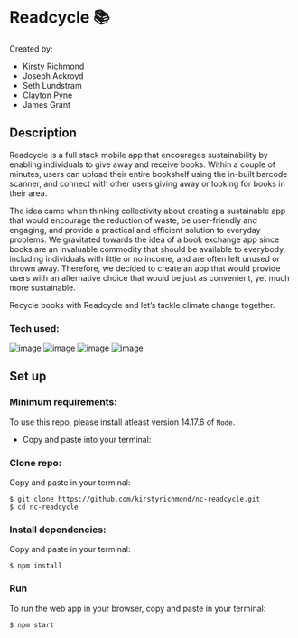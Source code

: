 # Readcycle :books:

Created by:

- Kirsty Richmond
- Joseph Ackroyd
- Seth Lundstram
- Clayton Pyne
- James Grant

## Description

Readcycle is a full stack mobile app that encourages sustainability by enabling individuals to give away and receive books. Within a couple of minutes, users can upload their entire bookshelf using the in-built barcode scanner, and connect with other users giving away or looking for books in their area.

The idea came when thinking collectivity about creating a sustainable app that would encourage the reduction of waste, be user-friendly and engaging, and provide a practical and efficient solution to everyday problems. We gravitated towards the idea of a book exchange app since books are an invaluable commodity that should be available to everybody, including individuals with little or no income, and are often left unused or thrown away. Therefore, we decided to create an app that would provide users with an alternative choice that would be just as convenient, yet much more sustainable.

Recycle books with Readcycle and let’s tackle climate change together.

### Tech used:

![image](https://img.shields.io/badge/React_Native-20232A?style=for-the-badge&logo=react&logoColor=61DAFB)
![image](https://img.shields.io/badge/React_Router-CA4245?style=for-the-badge&logo=react-router&logoColor=white)
![image](https://img.shields.io/badge/Expo-1B1F23?style=for-the-badge&logo=expo&logoColor=white)
![image](https://img.shields.io/badge/firebase-ffca28?style=for-the-badge&logo=firebase&logoColor=black)

## Set up

### Minimum requirements:

To use this repo, please install atleast version 14.17.6 of ```Node```. 

- Copy and paste into your terminal:

### Clone repo:

Copy and paste in your terminal:

```
$ git clone https://github.com/kirstyrichmond/nc-readcycle.git
$ cd nc-readcycle
```

### Install dependencies:

Copy and paste in your terminal:

```
$ npm install
```

### Run

To run the web app in your browser, copy and paste in your terminal:

```
$ npm start
```

